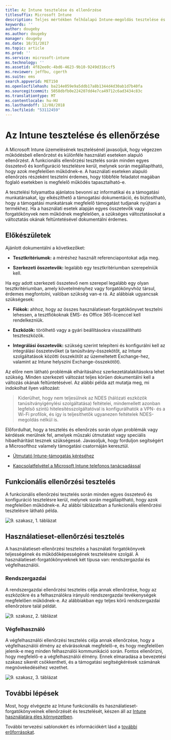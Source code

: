 ```yaml
---
title: Az Intune tesztelése és ellenőrzése
titlesuffix: Microsoft Intune
description: Teljes mértékben felhőalapú Intune-megoldás tesztelése és ellenőrzése saját környezetben.
keywords: ''
author: dougeby
ms.author: dougeby
manager: dougeby
ms.date: 10/31/2017
ms.topic: article
ms.prod: ''
ms.service: microsoft-intune
ms.technology: ''
ms.assetid: 4f82ee0c-4bd6-4623-9b10-9249d316ccf5
ms.reviewer: jeffbu, cgerth
ms.suite: ems
search.appverid: MET150
ms.openlocfilehash: ba214e059e9a5ddb17a8b1344d4d30ab1d7b40fa
ms.sourcegitcommit: 5058dbfb0e224207dd4e7ca49712c6ad3434c83c
ms.translationtype: MT
ms.contentlocale: hu-HU
ms.lasthandoff: 12/08/2018
ms.locfileid: "53112459"
---
```

# <a name="intune-testing-and-validation"></a>Az Intune tesztelése és ellenőrzése

A Microsoft Intune üzemelésének tesztelésénél javasoljuk, hogy végezzen működésbeli ellenőrzést és különféle használati eseteken alapuló ellenőrzést. A funkcionális ellenőrzési tesztelés során minden egyes összetevő és konfiguráció tesztelésre kerül, melynek során megállapítható, hogy azok megfelelően működnek-e. A használati eseteken alapuló ellenőrzés részeként tesztelni érdemes, hogy többféle feladatot magában foglaló esetekben is megfelelő működés tapasztalható-e. 

A tesztelési folyamatba ajánlatos bevonni az informatikai és a támogatási munkatársakat, így elkészíthető a támogatási dokumentáció, és biztosítható, hogy a támogatási munkatársak megfelelő támogatást tudjanak nyújtani a termékhez. Ha a használati esetek alapján egyes összetevők vagy forgatókönyvek nem működnek megfelelően, a szükséges változtatásokat a változtatás okának feltüntetésével dokumentálni érdemes.

## <a name="before-you-begin"></a>Előkészületek

Ajánlott dokumentálni a következőket:

-   **Tesztkritériumok:** a méréshez használt referenciapontokat adja meg.

-   **Szerkezeti összetevők:** legalább egy tesztkritériumban szerepelniük kell.

Ha egy adott szerkezeti összetevő nem szerepel legalább egy olyan tesztkritériumban, amely követelményhez vagy forgatókönyvhöz társul, érdemes megfontolni, valóban szükség van-e rá. Az alábbiak ugyancsak szükségesek:

-   **Fiókok:** ahhoz, hogy az összes használatieset-forgatókönyvet tesztelni lehessen, a tesztfiókoknak EMS- és Office 365-licenccel kell rendelkezniük.

-   **Eszközök:** törölhető vagy a gyári beállításokra visszaállítható teszteszközök.

-   **Integrálási összetevők:** szükség szerint telepíteni és konfigurálni kell az integrálási összetevőket (a tanúsítvány-összekötőt, az Intune szolgáltatások közötti összekötőt az üzemeltetett Exchange-hez, valamint az Intune helyszíni Exchange-összekötőt).

Az előre nem látható problémák elhárításához szerkezetátalakításokra lehet szükség. Minden szerkezeti változást teljes körűen dokumentálni kell a változás okának feltüntetésével. Az alábbi példa azt mutatja meg, mi indokolhat ilyen változást:

<blockquote>Kiderülhet, hogy nem teljesülnek az NDES (hálózati eszközök tanúsítványigénylési szolgáltatása) feltételei, mindemellett azonban legfelső szintű hitelesítésszolgáltatóval is konfigurálhatók a VPN- és a Wi-Fi profilok, és így is teljesíthetők ugyanezen feltételek NDES-megoldás nélkül is.</blockquote>

Előfordulhat, hogy a tesztelés és ellenőrzés során olyan problémák vagy kérdések merülnek fel, amelyek műszaki útmutatást vagy speciális hibaelhárítást tesznek szükségessé. Javasoljuk, hogy forduljon segítségért a Microsofthoz valamely támogatási csatornáján keresztül.

-   [Útmutató Intune-támogatás kéréséhez](get-support.md)

-   [Kapcsolatfelvétel a Microsoft Intune telefonos tanácsadással](get-support.md)

## <a name="functional-validation-testing"></a>Funkcionális ellenőrzési tesztelés

A funkcionális ellenőrzési tesztelés során minden egyes összetevő és konfiguráció tesztelésre kerül, melynek során megállapítható, hogy azok megfelelően működnek-e. Az alábbi táblázatban a funkcionális ellenőrzési tesztelésre látható példa.

![9. szakasz, 1. táblázat](./media/section-9-image-1-table.PNG)

## <a name="use-case-validation-testing"></a>Használatieset-ellenőrzési tesztelés

A használatieset-ellenőrzési tesztelés a használati forgatókönyvek teljességének és működőképességének tesztelésére szolgál. A használatieset-forgatókönyveknek két típusa van: rendszergazdai és végfelhasználói.

### <a name="it-admin"></a>Rendszergazdai

A rendszergazdai ellenőrzési tesztelés célja annak ellenőrzése, hogy az eszközökre és a felhasználókra irányuló rendszergazdai tevékenységek megfelelően működnek-e. Az alábbiakban egy teljes körű rendszergazdai ellenőrzésre talál példát.

![9. szakasz, 2. táblázat](./media/section-9-image-2-table.PNG)

### <a name="end-user"></a>Végfelhasználó

A végfelhasználói ellenőrzési tesztelés célja annak ellenőrzése, hogy a végfelhasználói élmény az elvárásoknak megfelelő-e, és hogy megfelelően jelenik-e meg minden felhasználói kommunikáció során. Fontos ellenőrizni, hogy megfelelő-e a végfelhasználói élmény. Ennek elmaradása a bevezetési szakasz sikerét csökkentheti, és a támogatási segítségkérések számának megnövekedéséhez vezethet.

![9. szakasz, 3. táblázat](./media/section-9-image-3-table.PNG)

## <a name="next-steps"></a>További lépések

Most, hogy elvégezte az Intune funkcionális és használatieset-forgatókönyveinek ellenőrzését és tesztelését, készen áll az [Intune használatára éles környezetben](planning-guide-rollout-plan.md).

További tervezési sablonokért és információkért lásd a [további erőforrásokat](planning-guide-resources.md).
